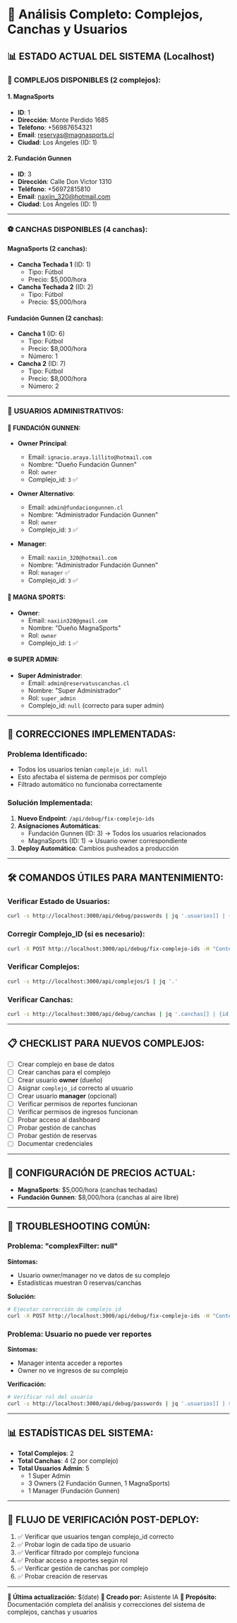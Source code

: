 # 🏢 Análisis Completo: Complejos, Canchas y Usuarios

## 📊 **ESTADO ACTUAL DEL SISTEMA (Localhost)**

### 🏢 **COMPLEJOS DISPONIBLES (2 complejos):**

#### **1. MagnaSports**
- **ID**: 1
- **Dirección**: Monte Perdido 1685
- **Teléfono**: +56987654321
- **Email**: reservas@magnasports.cl
- **Ciudad**: Los Ángeles (ID: 1)

#### **2. Fundación Gunnen** 
- **ID**: 3
- **Dirección**: Calle Don Victor 1310
- **Teléfono**: +56972815810
- **Email**: naxiin_320@hotmail.com
- **Ciudad**: Los Ángeles (ID: 1)

---

### ⚽ **CANCHAS DISPONIBLES (4 canchas):**

#### **MagnaSports (2 canchas):**
- **Cancha Techada 1** (ID: 1)
  - Tipo: Fútbol
  - Precio: $5,000/hora
- **Cancha Techada 2** (ID: 2)
  - Tipo: Fútbol
  - Precio: $5,000/hora

#### **Fundación Gunnen (2 canchas):**
- **Cancha 1** (ID: 6)
  - Tipo: Fútbol
  - Precio: $8,000/hora
  - Número: 1
- **Cancha 2** (ID: 7)
  - Tipo: Fútbol
  - Precio: $8,000/hora
  - Número: 2

---

### 👥 **USUARIOS ADMINISTRATIVOS:**

#### **🏢 FUNDACIÓN GUNNEN:**
- **Owner Principal**: 
  - Email: `ignacio.araya.lillito@hotmail.com`
  - Nombre: "Dueño Fundación Gunnen"
  - Rol: `owner`
  - Complejo_id: `3` ✅

- **Owner Alternativo**:
  - Email: `admin@fundaciongunnen.cl`
  - Nombre: "Administrador Fundación Gunnen"
  - Rol: `owner`
  - Complejo_id: `3` ✅

- **Manager**:
  - Email: `naxiin_320@hotmail.com`
  - Nombre: "Administrador Fundación Gunnen"
  - Rol: `manager` ✅
  - Complejo_id: `3` ✅

#### **🏢 MAGNA SPORTS:**
- **Owner**:
  - Email: `naxiin320@gmail.com`
  - Nombre: "Dueño MagnaSports"
  - Rol: `owner`
  - Complejo_id: `1` ✅

#### **🌐 SUPER ADMIN:**
- **Super Administrador**:
  - Email: `admin@reservatuscanchas.cl`
  - Nombre: "Super Administrador"
  - Rol: `super_admin`
  - Complejo_id: `null` (correcto para super admin)

---

## 🔧 **CORRECCIONES IMPLEMENTADAS:**

### **Problema Identificado:**
- Todos los usuarios tenían `complejo_id: null`
- Esto afectaba el sistema de permisos por complejo
- Filtrado automático no funcionaba correctamente

### **Solución Implementada:**
1. **Nuevo Endpoint**: `/api/debug/fix-complejo-ids`
2. **Asignaciones Automáticas**:
   - Fundación Gunnen (ID: 3) → Todos los usuarios relacionados
   - MagnaSports (ID: 1) → Usuario owner correspondiente
3. **Deploy Automático**: Cambios pusheados a producción

---

## 🛠️ **COMANDOS ÚTILES PARA MANTENIMIENTO:**

### **Verificar Estado de Usuarios:**
```bash
curl -s http://localhost:3000/api/debug/passwords | jq '.usuarios[] | {email, nombre, rol, complejo_id}'
```

### **Corregir Complejo_ID (si es necesario):**
```bash
curl -X POST http://localhost:3000/api/debug/fix-complejo-ids -H "Content-Type: application/json" -d '{}'
```

### **Verificar Complejos:**
```bash
curl -s http://localhost:3000/api/complejos/1 | jq '.'
```

### **Verificar Canchas:**
```bash
curl -s http://localhost:3000/api/debug/canchas | jq '.canchas[] | {id, nombre, complejo_nombre, precio_hora}'
```

---

## 📋 **CHECKLIST PARA NUEVOS COMPLEJOS:**

- [ ] Crear complejo en base de datos
- [ ] Crear canchas para el complejo
- [ ] Crear usuario **owner** (dueño)
- [ ] Asignar `complejo_id` correcto al usuario
- [ ] Crear usuario **manager** (opcional)
- [ ] Verificar permisos de reportes funcionan
- [ ] Verificar permisos de ingresos funcionan
- [ ] Probar acceso al dashboard
- [ ] Probar gestión de canchas
- [ ] Probar gestión de reservas
- [ ] Documentar credenciales

---

## 🎯 **CONFIGURACIÓN DE PRECIOS ACTUAL:**

- **MagnaSports**: $5,000/hora (canchas techadas)
- **Fundación Gunnen**: $8,000/hora (canchas al aire libre)

---

## 🚨 **TROUBLESHOOTING COMÚN:**

### **Problema: "complexFilter: null"**
**Síntomas:**
- Usuario owner/manager no ve datos de su complejo
- Estadísticas muestran 0 reservas/canchas

**Solución:**
```bash
# Ejecutar corrección de complejo_id
curl -X POST http://localhost:3000/api/debug/fix-complejo-ids -H "Content-Type: application/json" -d '{}'
```

### **Problema: Usuario no puede ver reportes**
**Síntomas:**
- Manager intenta acceder a reportes
- Owner no ve ingresos de su complejo

**Verificación:**
```bash
# Verificar rol del usuario
curl -s http://localhost:3000/api/debug/passwords | jq '.usuarios[] | select(.email == "EMAIL") | {email, rol, complejo_id}'
```

---

## 📊 **ESTADÍSTICAS DEL SISTEMA:**

- **Total Complejos**: 2
- **Total Canchas**: 4 (2 por complejo)
- **Total Usuarios Admin**: 5
  - 1 Super Admin
  - 3 Owners (2 Fundación Gunnen, 1 MagnaSports)
  - 1 Manager (Fundación Gunnen)

---

## 🔄 **FLUJO DE VERIFICACIÓN POST-DEPLOY:**

1. ✅ Verificar que usuarios tengan complejo_id correcto
2. ✅ Probar login de cada tipo de usuario
3. ✅ Verificar filtrado por complejo funciona
4. ✅ Probar acceso a reportes según rol
5. ✅ Verificar gestión de canchas por complejo
6. ✅ Probar creación de reservas

---

**📅 Última actualización:** $(date)
**👤 Creado por:** Asistente IA
**🎯 Propósito:** Documentación completa del análisis y correcciones del sistema de complejos, canchas y usuarios
